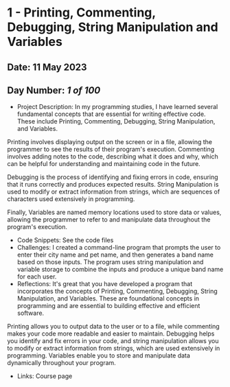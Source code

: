 # 1 - Printing, Commenting, Debugging, String Manipulation and Variables

## Date: 11 May 2023
## Day Number: *1 of 100*
- Project Description:
In my programming studies, I have learned several fundamental concepts that are essential for writing effective code. These include Printing, Commenting, Debugging, String Manipulation, and Variables.

Printing involves displaying output on the screen or in a file, allowing the programmer to see the results of their program's execution. Commenting involves adding notes to the code, describing what it does and why, which can be helpful for understanding and maintaining code in the future.

Debugging is the process of identifying and fixing errors in code, ensuring that it runs correctly and produces expected results. String Manipulation is used to modify or extract information from strings, which are sequences of characters used extensively in programming.

Finally, Variables are named memory locations used to store data or values, allowing the programmer to refer to and manipulate data throughout the program's execution.
 
- Code Snippets: 
See the code files 
- Challenges: 
I created a command-line program that prompts the user to enter their city name and pet name, and then generates a band name based on those inputs. The program uses string manipulation and variable storage to combine the inputs and produce a unique band name for each user.
- Reflections:
It's great that you have developed a program that incorporates the concepts of Printing, Commenting, Debugging, String Manipulation, and Variables. These are foundational concepts in programming and are essential to building effective and efficient software.

Printing allows you to output data to the user or to a file, while commenting makes your code more readable and easier to maintain. Debugging helps you identify and fix errors in your code, and string manipulation allows you to modify or extract information from strings, which are used extensively in programming. Variables enable you to store and manipulate data dynamically throughout your program.
- Links: Course page


